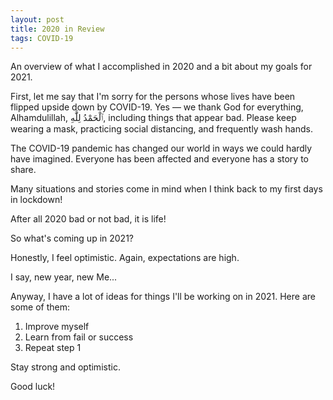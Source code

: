 ```yaml
---
layout: post
title: 2020 in Review
tags: COVID-19
---
```


An overview of what I accomplished in 2020 and a bit about my goals for 2021.

First, let me say that I'm sorry for the persons whose lives have been flipped upside down by COVID-19. Yes — we thank God for everything, Alhamdulillah, ٱلْحَمْدُ لِلَّٰهِ‎, including things that appear bad. Please keep wearing a mask, practicing social distancing, and frequently wash hands.

The COVID-19 pandemic has changed our world in ways we could hardly have imagined. Everyone has been affected and everyone has a story to share.

Many situations and stories come in mind when I think back to my first days in lockdown!

After all 2020 bad or not bad, it is life!

So what's coming up in 2021? 

Honestly, I feel optimistic. Again, expectations are high.

I say, new year, new Me... 

Anyway, I have a lot of ideas for things I'll be working on in 2021. Here are some of them:

1. Improve myself
2. Learn from fail or success
3. Repeat step 1

Stay strong and optimistic. 

Good luck!